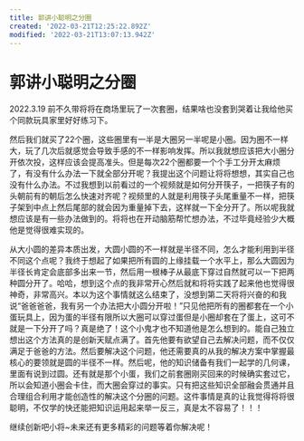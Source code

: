 ```yaml
---
title: 郭讲小聪明之分圈
created: '2022-03-21T12:25:22.892Z'
modified: '2022-03-21T13:07:13.942Z'
---
```


# 郭讲小聪明之分圈
2022.3.19 前不久带将将在商场里玩了一次套圈，结果啥也没套到哭着让我给他买个同款玩具家里好好练习下。

然后我们就买了22个圈，这些圈里有一半是大圈另一半呢是小圈。因为圈不一样大，玩了几次后就感觉会导致手感的不一样影响发挥。所以我就想应该把大小圈分开依次投，这样应该会提高准头。但是每次22个圈都要一个个手工分开太麻烦了，有没有什么办法一下就全部分开呢？我提出这个问题让将将想想，其实自己也没有什么办法。不过我想到以前看过的一个视频就是如何分开筷子，一把筷子有的头朝前有的朝后怎么快速对齐呢？视频里的人就是利用筷子头尾重量不一样，把筷子架到中点上然后尾部的就会因为重量掉下去，这样就一下全分开了。所以呢我就想应该是有一些办法做到的。将将也在开动脑筋帮忙想办法，不过毕竟经验少大概他是觉得很难实现的。

从大小圆的差异本质出发，大圆小圆的不一样就是半径不同，怎么才能利用到半径不同这个点呢？我终于想起了如果把所有圆的上缘挂载一个水平上，那么大圆因为半径长肯定会底部多出来一节，然后用一根棒子从最底下穿过自然就可以一下把两种圆分开了。哈哈，想到这个点的我非常开心然后就和将将实践了起来他也觉得很神奇，非常高兴。本以为这个事情就这么结束了，没想到第二天将将兴奋的和我说“爸爸爸爸，我有另一个办法把大小圆分开啦！”只见他把所有的圈都套在一个小蛋玩具上，因为蛋的半径有限所以大圈可以穿过蛋但是小圈却套在了蛋上，这可不就是一下分开了吗？真是绝了！这个小鬼才也不知道他是怎么想到的。能自己独立想出这个方法真的是创新天赋点满了。首先他要有欲望自己去解决问题，而不仅仅满足于爸爸的方法。然后要解决这个问题，他还需要真的从我的解决方案中掌握最核心的要领就是圆的半径不一样。然后呢，他的知识储备有我们一起学的几何课，里面有说到过圆。还有就是那个小蛋，我们之前套圈刚买回来的时候确实套过它，所以会知道小圈会卡住，而大圈会穿过的事实。只有把这些知识全部融会贯通并且合理组合利用才能创造性的解决这个分圈的问题。这件事情是真的让我觉得将将很聪明，不仅学的快还能把知识运用起来举一反三，真是太不容易了！！！

继续创新吧小将~未来还有更多精彩的问题等着你解决呢！

